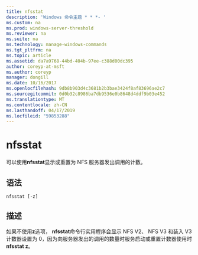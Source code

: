 ```yaml
---
title: nfsstat
description: 'Windows 命令主题 * * *- '
ms.custom: na
ms.prod: windows-server-threshold
ms.reviewer: na
ms.suite: na
ms.technology: manage-windows-commands
ms.tgt_pltfrm: na
ms.topic: article
ms.assetid: da7a9768-44bd-404b-97ee-c388d00dc395
author: coreyp-at-msft
ms.author: coreyp
manager: dongill
ms.date: 10/16/2017
ms.openlocfilehash: 9db8b903d4c3681b2b3bae3424f8af83696ae2c7
ms.sourcegitcommit: 0d0b32c8986ba7db9536e0b8648d4ddf9b03e452
ms.translationtype: MT
ms.contentlocale: zh-CN
ms.lasthandoff: 04/17/2019
ms.locfileid: "59853288"
---
```

# <a name="nfsstat"></a>nfsstat



可以使用**nfsstat**显示或重置为 NFS 服务器发出调用的计数。

## <a name="syntax"></a>语法

```
nfsstat [-z]
```

## <a name="description"></a>描述

如果不使用**z**选项， **nfsstat**命令行实用程序会显示 NFS V2、 NFS V3 和装入 V3 计数器设置为 0，因为向服务器发出的调用的数量时服务启动或重置计数器使用时**nfsstat z**。
